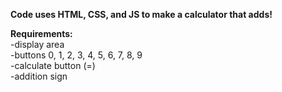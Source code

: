 <strong>Code uses HTML, CSS, and JS to make a calculator that adds!</strong>

<strong>Requirements:</strong><br>
-display area<br>
-buttons 0, 1, 2, 3, 4, 5, 6, 7, 8, 9<br>
-calculate button (=)<br>
-addition sign<br>
